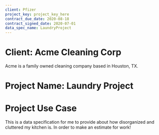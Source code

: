 ```yaml
---
client: Pfizer
project_key: project_key_here
contract_due_date: 2020-08-18
contract_signed_date: 2020-07-01
data_spec_name: LaundryProject
---
```

# Client: Acme Cleaning Corp
Acme is a family owned cleaning company based in Houston, TX. 

# Project Name: Laundry Project

# Project Use Case
This is a data specification for me to provide about how disorganized and cluttered my kitchen is. In order to make an estimate for work!
